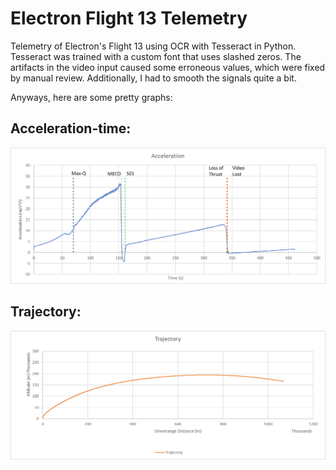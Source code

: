 # Electron Flight 13 Telemetry
Telemetry of Electron's Flight 13 using OCR with Tesseract in Python. Tesseract was trained with a custom font that uses slashed zeros. The artifacts in the video input caused some erroneous values, which were fixed by manual review. Additionally, I had to smooth the signals quite a bit.

Anyways, here are some pretty graphs:

## Acceleration-time:
![Acceleration-time graph](/graphs/acceleration-time.png "Acceleration-time graph")

## Trajectory:
![Trajectory graph](/graphs/trajectory.png "trajectory.png")
